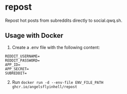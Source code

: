 # repost
 Repost hot posts from subreddits directly to social.qwq.sh.

## Usage with Docker
1. Create a .env file with the following content:
```
REDDIT_USERNAME=
REDDIT_PASSWORD=
APP_ID=
APP_SECRET=
SUBREDDIT=
```
2. Run `docker run -d --env-file ENV_FILE_PATH ghcr.io/angelsflyinhell/repost`
